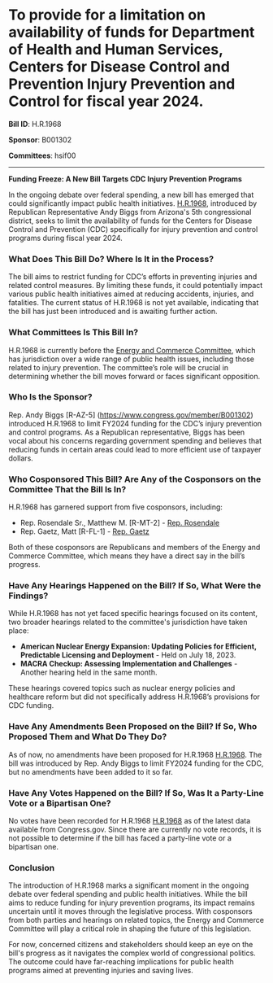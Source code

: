 # To provide for a limitation on availability of funds for Department of Health and Human Services, Centers for Disease Control and Prevention Injury Prevention and Control for fiscal year 2024.

**Bill ID**: H.R.1968

**Sponsor**: B001302

**Committees**: hsif00

---

**Funding Freeze: A New Bill Targets CDC Injury Prevention Programs**

In the ongoing debate over federal spending, a new bill has emerged that could significantly impact public health initiatives. [H.R.1968](https://www.congress.gov/bill/118th-congress/hr/1968), introduced by Republican Representative Andy Biggs from Arizona's 5th congressional district, seeks to limit the availability of funds for the Centers for Disease Control and Prevention (CDC) specifically for injury prevention and control programs during fiscal year 2024.

### What Does This Bill Do? Where Is It in the Process?

The bill aims to restrict funding for CDC’s efforts in preventing injuries and related control measures. By limiting these funds, it could potentially impact various public health initiatives aimed at reducing accidents, injuries, and fatalities. The current status of H.R.1968 is not yet available, indicating that the bill has just been introduced and is awaiting further action.

### What Committees Is This Bill In?

H.R.1968 is currently before the [Energy and Commerce Committee](https://api.congress.gov/v3/committee/house/hsif00?format=json), which has jurisdiction over a wide range of public health issues, including those related to injury prevention. The committee’s role will be crucial in determining whether the bill moves forward or faces significant opposition.

### Who Is the Sponsor?

Rep. Andy Biggs [R-AZ-5] (https://www.congress.gov/member/B001302) introduced H.R.1968 to limit FY2024 funding for the CDC’s injury prevention and control programs. As a Republican representative, Biggs has been vocal about his concerns regarding government spending and believes that reducing funds in certain areas could lead to more efficient use of taxpayer dollars.

### Who Cosponsored This Bill? Are Any of the Cosponsors on the Committee That the Bill Is In?

H.R.1968 has garnered support from five cosponsors, including:
- Rep. Rosendale Sr., Matthew M. [R-MT-2] - [Rep. Rosendale](https://api.congress.gov/v3/member/R000103?format=json)
- Rep. Gaetz, Matt [R-FL-1] - [Rep. Gaetz](https://www.congress.gov/member/G000469)

Both of these cosponsors are Republicans and members of the Energy and Commerce Committee, which means they have a direct say in the bill’s progress.

### Have Any Hearings Happened on the Bill? If So, What Were the Findings?

While H.R.1968 has not yet faced specific hearings focused on its content, two broader hearings related to the committee's jurisdiction have taken place:
- **American Nuclear Energy Expansion: Updating Policies for Efficient, Predictable Licensing and Deployment** - Held on July 18, 2023.
- **MACRA Checkup: Assessing Implementation and Challenges** - Another hearing held in the same month.

These hearings covered topics such as nuclear energy policies and healthcare reform but did not specifically address H.R.1968’s provisions for CDC funding.

### Have Any Amendments Been Proposed on the Bill? If So, Who Proposed Them and What Do They Do?

As of now, no amendments have been proposed for H.R.1968 [H.R.1968](https://www.congress.gov/bill/118th-congress/hr/1968). The bill was introduced by Rep. Andy Biggs to limit FY2024 funding for the CDC, but no amendments have been added to it so far.

### Have Any Votes Happened on the Bill? If So, Was It a Party-Line Vote or a Bipartisan One?

No votes have been recorded for H.R.1968 [H.R.1968](https://www.congress.gov/bill/118th-congress/hr/1968) as of the latest data available from Congress.gov. Since there are currently no vote records, it is not possible to determine if the bill has faced a party-line vote or a bipartisan one.

### Conclusion

The introduction of H.R.1968 marks a significant moment in the ongoing debate over federal spending and public health initiatives. While the bill aims to reduce funding for injury prevention programs, its impact remains uncertain until it moves through the legislative process. With cosponsors from both parties and hearings on related topics, the Energy and Commerce Committee will play a critical role in shaping the future of this legislation.

For now, concerned citizens and stakeholders should keep an eye on the bill's progress as it navigates the complex world of congressional politics. The outcome could have far-reaching implications for public health programs aimed at preventing injuries and saving lives.